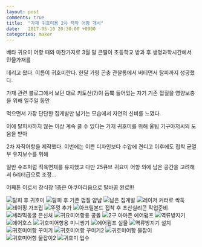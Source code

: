```yaml
---
layout: post
comments: true
title:  "가재 귀호미용 2차 자작 어항 개시"
date:   2017-05-10 20:30:00 +0900
categories: maker
---
```

베타 귀요미 어항 때와 마찬가지로 3월 말 큰딸이 초등학교 방과 후 생명과학시간에서 민물가재를

데리고 왔다. 이름이 귀호미란다. 한달 가량 곤충 관찰통에서 버티면서 탈피까지 성공했다.

가재 관련 블로그에서 보던 대로 키토산(?)이 듬뿍 들어있는 자기 기존 껍질을 영양보충을 위해 일주일 동안

먹으면서 가장 단단한 집게발만 남기는 모습에서 자연의 신비를 느꼈다.

이에 탈피사하지 않는 이상 계속 클 수 있다는 가재 귀호미를 위해 울팀 기구아저씨의 도움을 받아

2차 자작어항을 제작했다. 이번에는 이쁜 디자인보다 수압에 견디고 이후에도 접착 균열부 유지보수를 위해

일반 수조처럼 직육면체를 유지했고 다만 25큐브 귀요미 어항 외에 남은 공간을 고려해서 6리터급으로 조정...

어째튼 이로서 장식장 1층은 아쿠아리움으로 탈바꿈 완료!!!

![탈피 후 귀호미](/assets/20170412_223730.jpg)
![탈피 후 기존 껍질 얌냠](/assets/20170414_204030.jpg)
![남은 집게발](/assets/20170415_105329.jpg)
![레이저 커터로 싹둑](/assets/20170502_130125.jpg)
![테이핑 가조립](/assets/20170502_133508.jpg)
![뚜껑 추가](/assets/20170502_141014.jpg)
![아크릴본드 접착 후 초산실리콘 작업준비](/assets/20170504_213503.jpg)
![세라믹동굴 은신처](/assets/20170509_164748.jpg)
![귀요미어항용 콩돌](/assets/20170509_164813.jpg)
![2구 아마존 에어펌프](/assets/20170509_164904.jpg)
![역류방지기](/assets/20170509_164926.jpg)
![에어호스](/assets/20170509_164945.jpg)
![귀호미어항용 미니쌍기](/assets/20170509_165010.jpg)
![에어펌프 실물](/assets/20170509_165124.jpg)
![역류방지기 설치](/assets/20170509_171543.jpg)
![귀호미어항 꾸미기](/assets/20170509_172848.jpg)
![귀호미어항 꾸미기2](/assets/20170509_172904.jpg)
![귀호미어항 물잡이](/assets/20170509_173528.jpg)
![귀호미어항 물잡이2](/assets/20170509_180702.jpg)
![귀호미 입수](/assets/20170510_202201.jpg)

